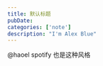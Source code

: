 ```yaml
---
title: 默认标题
pubDate: 
categories: ['note']
description: "I'm Alex Blue"
---
```


@haoel spotify 也是这种风格